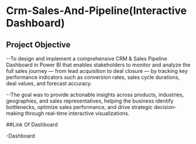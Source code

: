 # Crm-Sales-And-Pipeline(Interactive Dashboard)
## Project Objective 
--To design and implement a comprehensive CRM & Sales Pipeline Dashboard in Power BI that enables stakeholders to monitor and analyze the full sales journey — from lead acquisition to deal closure — by tracking key performance indicators such as conversion rates, sales cycle durations, deal values, and forecast accuracy. 

--The goal was to provide actionable insights across products, industries, geographies, and sales representatives, helping the business identify bottlenecks, optimize sales performance, and drive strategic decision-making through real-time interactive visualizations.

##Link Of Dashboard

-<a herf = "https://github.com/sah777s/Crm-Sales-And-Pipeline">Dashboard</a>

